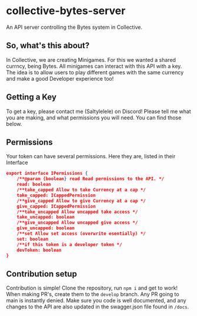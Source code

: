 # collective-bytes-server
An API server controlling the Bytes system in Collective.

## So, what's this about?
In Collective, we are creating Minigames. For this we wanted a shared currncy, being Bytes. All minigames can interact with this API with a key. The idea is to allow users to play different games with the same currency and make a good Developer experience too!

## Getting a Key
To get a key, please contact me (Saltylelele) on Discord! Please tell me what you are making, and what permissions you will need. You can find those below.

## Permissions
Your token can have several permissions. Here they are, listed in their Interface
```json
export interface IPermissions {
    /**@param {boolean} read Read permissions to the API. */
    read: boolean
    /**take_capped Allow to take Currency at a cap */
    take_capped: ICappedPermission
    /**give_capped Allow to give Currency at a cap */
    give_capped: ICappedPermission
    /**take_uncapped Allow uncapped take access */
    take_uncapped: boolean
    /**give_uncapped Allow uncapped give access */
    give_uncapped: boolean
    /**set Allow set access (overwrite esentially) */
    set: boolean
    /**if this token is a developer token */
    devToken: boolean
}
```

## Contribution setup
Contribution is simple! Clone the repository, run `npm i` and get to work! When making PR's, create them to the `develop` branch. Any PR going to main is instantly denied. Make sure you code is well documented, and any changes to the API are also updated in the swagger.json file found in `/docs`.